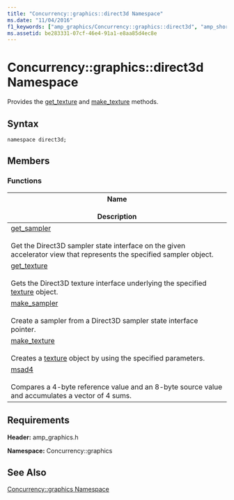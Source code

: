 ```yaml
---
title: "Concurrency::graphics::direct3d Namespace"
ms.date: "11/04/2016"
f1_keywords: ["amp_graphics/Concurrency::graphics::direct3d", "amp_short_vectors/Concurrency::graphics::direct3d"]
ms.assetid: be283331-07cf-46e4-91a1-e8aa85d4ec8e
---
```

# Concurrency::graphics::direct3d Namespace

Provides the [get_texture](concurrency-graphics-direct3d-namespace-functions.md#get_texture) and [make_texture](concurrency-graphics-direct3d-namespace-functions.md#make_texture) methods.

## Syntax

```
namespace direct3d;
```

## Members

### Functions

|Name<br /><br /> Description|
|--------------------------|
|[get_sampler](concurrency-graphics-direct3d-namespace-functions.md#get_sampler)<br /><br /> Get the Direct3D sampler state interface on the given accelerator view that represents the specified sampler object.|
|[get_texture](concurrency-graphics-direct3d-namespace-functions.md#get_texture)<br /><br /> Gets the Direct3D texture interface underlying the specified [texture](texture-class.md) object.|
|[make_sampler](concurrency-graphics-direct3d-namespace-functions.md#make_sampler)<br /><br /> Create a sampler from a Direct3D sampler state interface pointer.|
|[make_texture](concurrency-graphics-direct3d-namespace-functions.md#make_texture)<br /><br /> Creates a [texture](texture-class.md) object by using the specified parameters.|
|[msad4](concurrency-graphics-direct3d-namespace-functions.md#msad4)<br /><br /> Compares a 4-byte reference value and an 8-byte source value and accumulates a vector of 4 sums.|

## Requirements

**Header:** amp_graphics.h

**Namespace:** Concurrency::graphics

## See Also

[Concurrency::graphics Namespace](concurrency-graphics-namespace.md)
